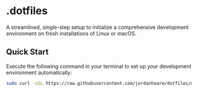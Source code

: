 # .dotfiles

A streamlined, single-step setup to initialize a comprehensive development environment on fresh installations of Linux or macOS.

## Quick Start

Execute the following command in your terminal to set up your development environment automatically:

```bash
sudo curl -sSL https://raw.githubusercontent.com/jordanhoare/dotfiles/main/bootstrap.sh | bash
```
